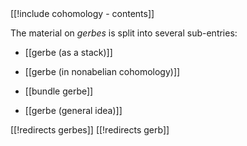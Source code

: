 <div class="rightHandSide toc">
[[!include cohomology - contents]]
</div>


The material on _gerbes_ is split into several sub-entries:

* [[gerbe (as a stack)]]

* [[gerbe (in nonabelian cohomology)]]

* [[bundle gerbe]]

* [[gerbe (general idea)]]


[[!redirects gerbes]]
[[!redirects gerb]]
